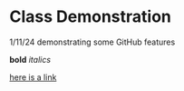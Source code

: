 # Class Demonstration 
1/11/24
demonstrating some GitHub features 


**bold** *italics*

[here is a link](http://www/nebrwesleyan.edu)
